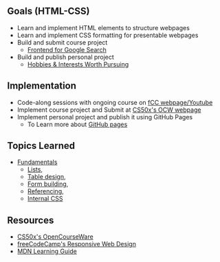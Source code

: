 ## Goals (HTML-CSS)
- Learn and implement HTML elements to structure webpages
- Learn and implement CSS formatting for presentable webpages
- Build and submit course project 
    - [Frontend for Google Search](https://cs50.harvard.edu/web/2020/projects/0/search/)
- Build and publish personal project 
    - [Hobbies & Interests Worth Pursuing](fundamentals/table.html)

## Implementation
- Code-along sessions with ongoing course on [fCC webpage/Youtube](https://www.freecodecamp.org/news/learn-web-development-from-harvard-university-cs50/)
- Implement course project and Submit at [CS50x's OCW webpage](https://cs50.harvard.edu/web/2020/)
- Implement personal project and publish it using GitHub Pages 
    - To Learn more about [GitHub pages](https://docs.github.com/en/pages/getting-started-with-github-pages/about-github-pages)

## Topics Learned
- [Fundamentals](fundamentals/)
    - [Lists](fundamentals/lists.html),
    - [Table design](fundamentals/table.html),
    - [Form building](fundamentals/form.html),
    - [Referencing](fundamentals/Link.html),
    - [Internal CSS](fundamentals/style.html)

## Resources
- [CS50x's OpenCourseWare](https://cs50.harvard.edu/web/2020/)
- [freeCodeCamp's Responsive Web Design](https://www.freecodecamp.org/learn/2022/responsive-web-design/)
- [MDN Learning Guide](https://developer.mozilla.org/en-US/docs/Learn)